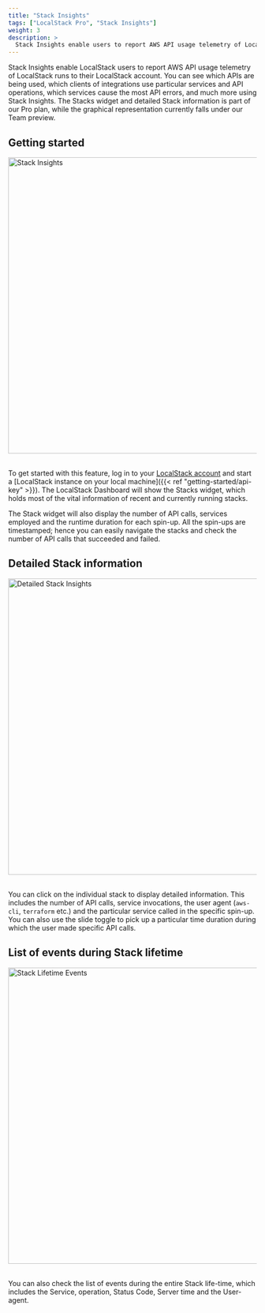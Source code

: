 ```yaml
---
title: "Stack Insights"
tags: ["LocalStack Pro", "Stack Insights"] 
weight: 3
description: >
  Stack Insights enable users to report AWS API usage telemetry of LocalStack runs to their LocalStack account.
---
```


Stack Insights enable LocalStack users to report AWS API usage telemetry of LocalStack runs to their LocalStack account. You can see which APIs are being used, which clients of integrations use particular services and API operations, which services cause the most API errors, and much more using Stack Insights. The Stacks widget and detailed Stack information is part of our Pro plan, while the graphical representation currently falls under our Team preview.

## Getting started

<img src="stack-insights-getting-started.png" width="600px" alt="Stack Insights">

<br>To get started with this feature, log in to your [LocalStack account](https://app.localstack.cloud/) and start a [LocalStack instance on your local machine]({{< ref "getting-started/api-key" >}}). The LocalStack Dashboard will show the Stacks widget, which holds most of the vital information of recent and currently running stacks.

The Stack widget will also display the number of API calls, services employed and the runtime duration for each spin-up. All the spin-ups are timestamped; hence you can easily navigate the stacks and check the number of API calls that succeeded and failed.

## Detailed Stack information

<img src="detailed-stack-information.png" width="600px" alt="Detailed Stack Insights">

<br>You can click on the individual stack to display detailed information. This includes the number of API calls, service invocations, the user agent (`aws-cli`, `terraform` etc.) and the particular service called in the specific spin-up. You can also use the slide toggle to pick up a particular time duration during which the user made specific API calls.

## List of events during Stack lifetime

<img src="stack-lifetime-events.png" width="600px" alt="Stack Lifetime Events">

<br>You can also check the list of events during the entire Stack life-time, which includes the Service, operation, Status Code, Server time and the User-agent.
